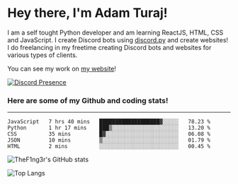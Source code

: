 # Hey there, I'm Adam Turaj!

I am a self tought Python developer and am learning ReactJS, HTML, CSS and JavaScript. I create Discord bots using [discord.py](https://github.com/Rapptz/discord.py) and create websites! I do freelancing in my freetime creating Discord bots and websites for various types of clients.

You can see my work on [my website](https://adamturaj.com)!

[![Discord Presence](https://lanyard.cnrad.dev/api/374147012599218176)](https://discord.com/users/374147012599218176)

### Here are some of my Github and coding stats!

---

<!--START_SECTION:waka-->
```text
JavaScript   7 hrs 40 mins   ███████████████████▓░░░░░   78.23 % 
Python       1 hr 17 mins    ███▒░░░░░░░░░░░░░░░░░░░░░   13.20 % 
CSS          35 mins         █▓░░░░░░░░░░░░░░░░░░░░░░░   06.08 % 
JSON         10 mins         ▒░░░░░░░░░░░░░░░░░░░░░░░░   01.79 % 
HTML         2 mins          ░░░░░░░░░░░░░░░░░░░░░░░░░   00.45 % 
```
<!--END_SECTION:waka-->

![TheF1ng3r's GitHub stats](https://github-readme-stats.vercel.app/api?username=thef1ng3r&count_private=true&theme=dark)

![Top Langs](https://github-readme-stats.vercel.app/api/top-langs/?username=thef1ng3r&layout=compact&count_private=true&theme=dark)

